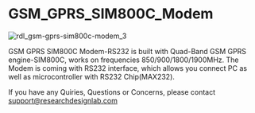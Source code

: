# GSM_GPRS_SIM800C_Modem
![rdl_gsm-gprs-sim800c-modem_3](https://user-images.githubusercontent.com/8509587/30510303-4be638aa-9adf-11e7-96a0-6befaee04920.jpg)


GSM GPRS SIM800C Modem-RS232 is built with Quad-Band GSM GPRS engine-SIM800C, works on frequencies 850/900/1800/1900MHz. The Modem is coming with RS232 interface, which allows you connect PC as well as microcontroller with RS232 Chip(MAX232). 

If you have any Quiries, Questions or Concerns, please contact support@researchdesignlab.com

